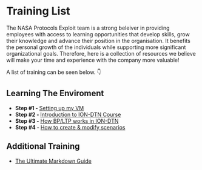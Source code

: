 # Training List

The NASA Protocols Exploit team is a strong beleiver in providing employees with access to learning opportunities that develop skills, grow their knowledge and advance their position in the organisation. It benefits the personal growth of the individuals while supporting more significant organizational goals. Therefore, here is a collection of resources we believe will make your time and experience with the company more valuable!  

A list of training can be seen below. :point_down:

## Learning The Enviroment
  - <b>Step #1  - </b>[Setting up my VM](setting-up-my-vm.md)
  - <b>Step #2  - </b>[Introduction to ION-DTN Course](ion-dtn-course.md)
  - <b>Step #3  - </b>[How BP/LTP works in ION-DTN](how-bp-and-ltp-work.md)  
  - <b>Step #4  - </b>[How to create & modify scenarios](how-bp-and-ltp-work.md) 
  
## Additional Training
  - [The Ultimate Markdown Guide](markdown-guide.md)
